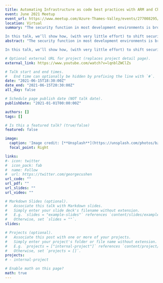 ```yaml
---
title: Automating Infrastructure as code best practices with ARM and Checkov
event: June 2021 Meetup
event_url: https://www.meetup.com/Azure-Thames-Valley/events/277008295/
location: Virtual
summary: "The security function in most development environments is broken. With engineers focused on features and devops allowing them to move rapidly and self-provision around their own hurdles, it’s impossible for reactive, traditional security tools to keep up with an ever changing production environment. Even with a security engineer within the team, the chance of catching every bad-default in Terraform, an accidental 'False' that needed to be true in ARM, or hidden * in a wide-open access policy is next to impossible with the ever growing suite of cloud services.

In this talk, we’ll show how, (with very little effort) to shift security left into code, enabling automated scanning and highlighting of security risks at build time, with helpful remediation advice for all. Knowing is the first step to improving, and automation makes knowing easy. You bring your CI pipeline, we’ll show you how."
abstract: "The security function in most development environments is broken. With engineers focused on features and devops allowing them to move rapidly and self-provision around their own hurdles, it’s impossible for reactive, traditional security tools to keep up with an ever changing production environment. Even with a security engineer within the team, the chance of catching every bad-default in Terraform, an accidental 'False' that needed to be true in ARM, or hidden * in a wide-open access policy is next to impossible with the ever growing suite of cloud services.

In this talk, we’ll show how, (with very little effort) to shift security left into code, enabling automated scanning and highlighting of security risks at build time, with helpful remediation advice for all. Knowing is the first step to improving, and automation makes knowing easy. You bring your CI pipeline, we’ll show you how."

# Optional external URL for project (replaces project detail page).
external_link: https://www.youtube.com/watch?v=lqnblZWClZs

# Talk start and end times.
#   End time can optionally be hidden by prefixing the line with `#`.
date: "2021-06-15T18:30:00Z"
date_end: "2021-06-15T20:30:00Z"
all_day: false

# Schedule page publish date (NOT talk date).
publishDate: "2021-01-01T00:00:00Z"

authors: []
tags: []

# Is this a featured talk? (true/false)
featured: false

image:
  caption: 'Image credit: [**Unsplash**](https://unsplash.com/photos/bzdhc5b3Bxs)'
  focal_point: Right

links:
#- icon: twitter
#  icon_pack: fab
#  name: Follow
#  url: https://twitter.com/georgecushen
url_code: ""
url_pdf: ""
url_slides: ""
url_video: ""

# Markdown Slides (optional).
#   Associate this talk with Markdown slides.
#   Simply enter your slide deck's filename without extension.
#   E.g. `slides = "example-slides"` references `content/slides/example-slides.md`.
#   Otherwise, set `slides = ""`.
slides: 

# Projects (optional).
#   Associate this post with one or more of your projects.
#   Simply enter your project's folder or file name without extension.
#   E.g. `projects = ["internal-project"]` references `content/project/deep-learning/index.md`.
#   Otherwise, set `projects = []`.
projects:
# - internal-project

# Enable math on this page?
math: true
---
```

